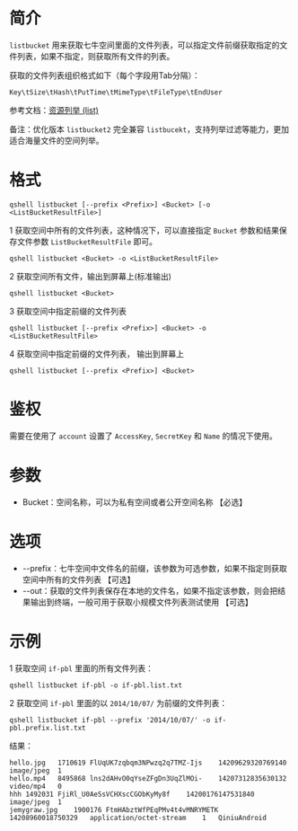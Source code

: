 # 简介
`listbucket` 用来获取七牛空间里面的文件列表，可以指定文件前缀获取指定的文件列表，如果不指定，则获取所有文件的列表。

获取的文件列表组织格式如下（每个字段用Tab分隔）：
```
Key\tSize\tHash\tPutTime\tMimeType\tFileType\tEndUser
```

参考文档：[资源列举 (list)](http://developer.qiniu.com/code/v6/api/kodo-api/rs/list.html)

备注：优化版本 `listbucket2` 完全兼容 `listbucekt`，支持列举过滤等能力，更加适合海量文件的空间列举。

# 格式
```
qshell listbucket [--prefix <Prefix>] <Bucket> [-o <ListBucketResultFile>]
```

1 获取空间中所有的文件列表，这种情况下，可以直接指定 `Bucket` 参数和结果保存文件参数 `ListBucketResultFile` 即可。
```
qshell listbucket <Bucket> -o <ListBucketResultFile>
```

2 获取空间所有文件，输出到屏幕上(标准输出)
 ```
 qshell listbucket <Bucket> 
 ```

3 获取空间中指定前缀的文件列表
```
qshell listbucket [--prefix <Prefix>] <Bucket> -o <ListBucketResultFile>
```

4 获取空间中指定前缀的文件列表， 输出到屏幕上
 ```
 qshell listbucket [--prefix <Prefix>] <Bucket>
 ```

# 鉴权
需要在使用了 `account` 设置了 `AccessKey`, `SecretKey` 和  `Name` 的情况下使用。

# 参数
- Bucket：空间名称，可以为私有空间或者公开空间名称 【必选】

# 选项
- --prefix：七牛空间中文件名的前缀，该参数为可选参数，如果不指定则获取空间中所有的文件列表 【可选】
- --out：获取的文件列表保存在本地的文件名，如果不指定该参数，则会把结果输出到终端，一般可用于获取小规模文件列表测试使用 【可选】

# 示例
1 获取空间 `if-pbl` 里面的所有文件列表：
```
qshell listbucket if-pbl -o if-pbl.list.txt
```

2 获取空间 `if-pbl` 里面的以 `2014/10/07/` 为前缀的文件列表：
```
qshell listbucket if-pbl --prefix '2014/10/07/' -o if-pbl.prefix.list.txt
```

结果：
```
hello.jpg	1710619	FlUqUK7zqbqm3NPwzq2q7TMZ-Ijs	14209629320769140	image/jpeg  1
hello.mp4	8495868	lns2dAHvO0qYseZFgDn3UqZlMOi-	14207312835630132	video/mp4   0
hhh	1492031	FjiRl_U0AeSsVCHXscCGObKyMy8f	14200176147531840	image/jpeg  1
jemygraw.jpg	1900176	FtmHAbztWfPEqPMv4t4vMNRYMETK	14208960018750329	application/octet-stream	1   QiniuAndroid
```

